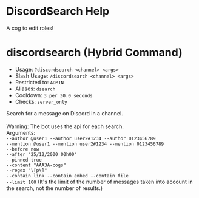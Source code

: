 # DiscordSearch Help

A cog to edit roles!

# discordsearch (Hybrid Command)
 - Usage: `?discordsearch <channel> <args> `
 - Slash Usage: `/discordsearch <channel> <args> `
 - Restricted to: `ADMIN`
 - Aliases: `dsearch`
 - Cooldown: `3 per 30.0 seconds`
 - Checks: `server_only`

Search for a message on Discord in a channel.<br/><br/>Warning: The bot uses the api for each search.<br/>Arguments:<br/>`--author @user1 --author user2#1234 --author 0123456789`<br/>`--mention @user1 --mention user2#1234 --mention 0123456789`<br/>`--before now`<br/>`--after "25/12/2000 00h00"`<br/>`--pinned true`<br/>`--content "AAA3A-cogs"`<br/>`--regex "\[p\]"`<br/>`--contain link --contain embed --contain file`<br/>`--limit 100` (It's the limit of the number of messages taken into account in the search, not the number of results.)


